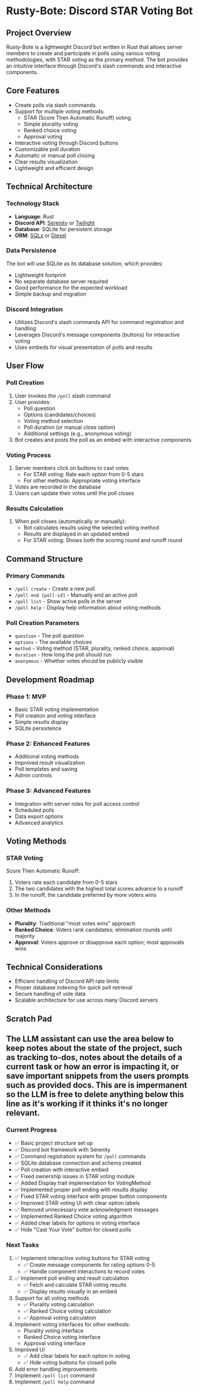 # Rusty-Bote: Discord STAR Voting Bot

## Project Overview
Rusty-Bote is a lightweight Discord bot written in Rust that allows server members to create and participate in polls using various voting methodologies, with STAR voting as the primary method. The bot provides an intuitive interface through Discord's slash commands and interactive components.

## Core Features
- Create polls via slash commands
- Support for multiple voting methods:
  - STAR (Score Then Automatic Runoff) voting
  - Simple plurality voting
  - Ranked choice voting
  - Approval voting
- Interactive voting through Discord buttons
- Customizable poll duration
- Automatic or manual poll closing
- Clear results visualization
- Lightweight and efficient design

## Technical Architecture

### Technology Stack
- **Language**: Rust
- **Discord API**: [Serenity](https://github.com/serenity-rs/serenity) or [Twilight](https://github.com/twilight-rs/twilight)
- **Database**: SQLite for persistent storage
- **ORM**: [SQLx](https://github.com/launchbadge/sqlx) or [Diesel](https://diesel.rs/)

### Data Persistence
The bot will use SQLite as its database solution, which provides:
- Lightweight footprint
- No separate database server required
- Good performance for the expected workload
- Simple backup and migration

### Discord Integration
- Utilizes Discord's slash commands API for command registration and handling
- Leverages Discord's message components (buttons) for interactive voting
- Uses embeds for visual presentation of polls and results

## User Flow

### Poll Creation
1. User invokes the `/poll` slash command
2. User provides:
   - Poll question
   - Options (candidates/choices)
   - Voting method selection
   - Poll duration (or manual close option)
   - Additional settings (e.g., anonymous voting)
3. Bot creates and posts the poll as an embed with interactive components

### Voting Process
1. Server members click on buttons to cast votes
   - For STAR voting: Rate each option from 0-5 stars
   - For other methods: Appropriate voting interface
2. Votes are recorded in the database
3. Users can update their votes until the poll closes

### Results Calculation
1. When poll closes (automatically or manually):
   - Bot calculates results using the selected voting method
   - Results are displayed in an updated embed
   - For STAR voting: Shows both the scoring round and runoff round

## Command Structure

### Primary Commands
- `/poll create` - Create a new poll
- `/poll end [poll-id]` - Manually end an active poll
- `/poll list` - Show active polls in the server
- `/poll help` - Display help information about voting methods

### Poll Creation Parameters
- `question` - The poll question
- `options` - The available choices
- `method` - Voting method (STAR, plurality, ranked choice, approval)
- `duration` - How long the poll should run
- `anonymous` - Whether votes should be publicly visible

## Development Roadmap

### Phase 1: MVP
- Basic STAR voting implementation
- Poll creation and voting interface
- Simple results display
- SQLite persistence

### Phase 2: Enhanced Features
- Additional voting methods
- Improved result visualization
- Poll templates and saving
- Admin controls

### Phase 3: Advanced Features
- Integration with server roles for poll access control
- Scheduled polls
- Data export options
- Advanced analytics

## Voting Methods

### STAR Voting
Score Then Automatic Runoff:
1. Voters rate each candidate from 0-5 stars
2. The two candidates with the highest total scores advance to a runoff
3. In the runoff, the candidate preferred by more voters wins

### Other Methods
- **Plurality**: Traditional "most votes wins" approach
- **Ranked Choice**: Voters rank candidates; elimination rounds until majority
- **Approval**: Voters approve or disapprove each option; most approvals wins

## Technical Considerations
- Efficient handling of Discord API rate limits
- Proper database indexing for quick poll retrieval
- Secure handling of vote data
- Scalable architecture for use across many Discord servers

## Scratch Pad 
The LLM assistant can use the area below to keep notes about the state of the project, such as tracking to-dos, notes about the details of a current task or how an error is impacting it, or save important snippets from the users prompts such as provided docs. This are is impermanent so the LLM is free to delete anything below this line as it's working if it thinks it's no longer relevant.
---

### Current Progress
- ✅ Basic project structure set up
- ✅ Discord bot framework with Serenity
- ✅ Command registration system for `/poll` commands
- ✅ SQLite database connection and schema created
- ✅ Poll creation with interactive embed
- ✅ Fixed ownership issues in STAR voting module
- ✅ Added Display trait implementation for VotingMethod
- ✅ Implemented proper poll ending with results display
- ✅ Fixed STAR voting interface with proper button components
- ✅ Improved STAR voting UI with clear option labels
- ✅ Removed unnecessary vote acknowledgment messages
- ✅ Implemented Ranked Choice voting algorithm
- ✅ Added clear labels for options in voting interface
- ✅ Hide "Cast Your Vote" button for closed polls

### Next Tasks
1. ✅ Implement interactive voting buttons for STAR voting
   - ✅ Create message components for rating options 0-5
   - ✅ Handle component interactions to record votes
2. ✅ Implement poll ending and result calculation
   - ✅ Fetch and calculate STAR voting results
   - ✅ Display results visually in an embed
3. Support for all voting methods
   - ✅ Plurality voting calculation
   - ✅ Ranked Choice voting calculation
   - ✅ Approval voting calculation
4. Implement voting interfaces for other methods:
   - Plurality voting interface
   - Ranked Choice voting interface
   - Approval voting interface
5. Improved UI
   - ✅ Add clear labels for each option in voting
   - ✅ Hide voting buttons for closed polls
6. Add error handling improvements
7. Implement `/poll list` command
8. Implement `/poll help` command
